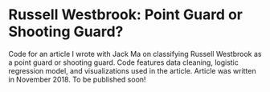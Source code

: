# Russell Westbrook: Point Guard or Shooting Guard?
Code for an article I wrote with Jack Ma on classifying Russell Westbrook as a point guard or shooting guard. Code features data cleaning, logistic regression model, and visualizations used in the article. Article was written in November 2018. To be published soon!
